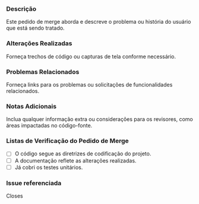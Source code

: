 ### Descrição
Este pedido de merge aborda e descreve o problema ou história do usuário que está sendo tratado.

### Alterações Realizadas
Forneça trechos de código ou capturas de tela conforme necessário.

### Problemas Relacionados
Forneça links para os problemas ou solicitações de funcionalidades relacionados.

### Notas Adicionais
Inclua qualquer informação extra ou considerações para os revisores, como áreas impactadas no código-fonte.

### Listas de Verificação do Pedido de Merge
- [ ] O código segue as diretrizes de codificação do projeto.
- [ ] A documentação reflete as alterações realizadas.
- [ ] Já cobri os testes unitários.

### Issue referenciada

Closes <link-da-issue>